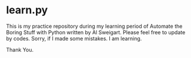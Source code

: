 # learn.py
This is my practice repository during my learning period of Automate the Boring Stuff with Python written by Al Sweigart.
Please feel free to update by codes.
Sorry, if I made some mistakes. I am learning.

Thank You.
